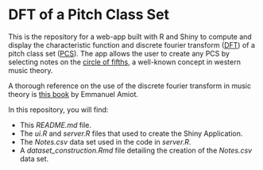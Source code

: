 # DFT of a Pitch Class Set

This is the repository for a web-app built with R and Shiny to compute and display the characteristic function and discrete fourier transform ([DFT](https://en.wikipedia.org/wiki/Discrete_Fourier_transform)) of a pitch class set ([PCS](https://en.wikipedia.org/wiki/Set_(music))). The app allows the user to create any PCS by selecting notes on the [circle of fifths](https://en.wikipedia.org/wiki/Circle_of_fifths), a well-known concept in western music theory.

A thorough reference on the use of the discrete fourier transform in music theory is [this book](https://www.springer.com/gp/book/9783319455808) by Emmanuel Amiot.

In this repository, you will find:

* This *README.md* file.
* The *ui.R* and *server.R* files that used to create the Shiny Application.
* The *Notes.csv* data set used in the code in *server.R*.
* A *dataset_construction.Rmd* file detailing the creation of the *Notes.csv* data set.
